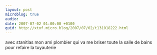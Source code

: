 ```yaml
---
layout: post
microblog: true
audio: 
date: 2007-07-02 01:00:00 +0100
guid: http://xtof.micro.blog/2007/07/02/t131018222.html
---
```

avec stanitlas mon ami plombier qui va me briser toute la salle de bains pour refaire la tuyauterie
